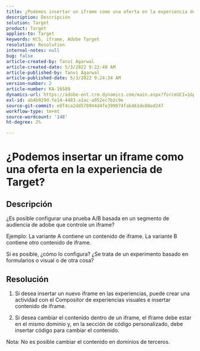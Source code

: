 ```yaml
---
title: ¿Podemos insertar un iframe como una oferta en la experiencia de Target?
description: Descripción
solution: Target
product: Target
applies-to: Target
keywords: KCS, iframe, Adobe Target
resolution: Resolution
internal-notes: null
bug: false
article-created-by: Tanvi Agarwal
article-created-date: 5/3/2022 9:22:40 AM
article-published-by: Tanvi Agarwal
article-published-date: 5/3/2022 9:24:34 AM
version-number: 2
article-number: KA-16589
dynamics-url: https://adobe-ent.crm.dynamics.com/main.aspx?forceUCI=1&pagetype=entityrecord&etn=knowledgearticle&id=1975388e-c2ca-ec11-a7b5-6045bd00dca1
exl-id: ab4b929d-fe14-4483-a1ac-a952ec7b2c9e
source-git-commit: e8f4ca2dd578944d4fe399074fab461de88ad247
workflow-type: tm+mt
source-wordcount: '148'
ht-degree: 2%

---
```


# ¿Podemos insertar un iframe como una oferta en la experiencia de Target?

## Descripción


¿Es posible configurar una prueba A/B basada en un segmento de audiencia de adobe que controle un iframe?



Ejemplo: La variante A contiene un contenido de iframe. La variante B contiene otro contenido de iframe.

Si es posible, ¿cómo lo configura? ¿Se trata de un experimento basado en formularios o visual o de otra cosa?


## Resolución


1. Si desea insertar un nuevo iframe en las experiencias, puede crear una actividad con el Compositor de experiencias visuales e insertar contenido de iframe.

2. Si desea cambiar el contenido dentro de un iframe, el iframe debe estar en el mismo dominio y, en la sección de código personalizado, debe insertar código para cambiar el contenido.



Nota: No es posible cambiar el contenido en dominios de terceros.
